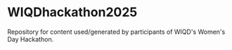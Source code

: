 # WIQDhackathon2025
Repository for content used/generated by participants of WIQD's Women's Day Hackathon.
